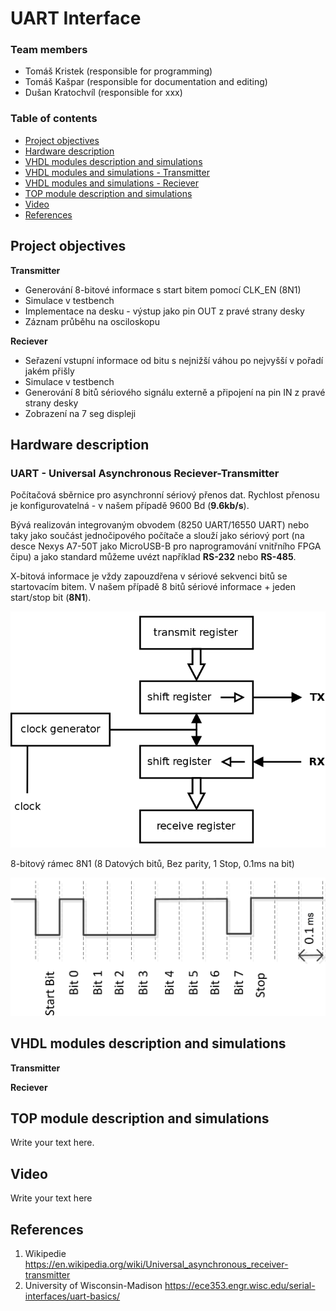 # UART Interface

### Team members

* Tomáš Kristek (responsible for programming)
* Tomáš Kašpar (responsible for documentation and editing)
* Dušan Kratochvíl (responsible for xxx)

### Table of contents

* [Project objectives](#objectives)
* [Hardware description](#hardware)
* [VHDL modules description and simulations](#modules)
* [VHDL modules and simulations - Transmitter](#transmitter)
* [VHDL modules and simulations - Reciever](#reciever)
* [TOP module description and simulations](#top)
* [Video](#video)
* [References](#references)

<a name="objectives"></a>

## Project objectives

**Transmitter**
* Generování 8-bitové informace s start bitem pomocí CLK_EN (8N1)
* Simulace v testbench
* Implementace na desku - výstup jako pin OUT z pravé strany desky
* Záznam průběhu na osciloskopu


**Reciever**
* Seřazení vstupní informace od bitu s nejnižší váhou po nejvyšší v pořadí jakém přišly
* Simulace v testbench
* Generování 8 bitů sériového signálu externě a připojení na pin IN z pravé strany desky
* Zobrazení na 7 seg displeji

<a name="hardware"></a>

## Hardware description

### UART - Universal Asynchronous Reciever-Transmitter
Počítačová sběrnice pro asynchronní sériový přenos dat. Rychlost přenosu je konfigurovatelná - v našem případě 9600 Bd (**9.6kb/s**).

Bývá realizován integrovaným obvodem (8250 UART/16550 UART) nebo taky jako součást jednočipového počítače a slouží jako sériový port (na desce Nexys A7-50T jako MicroUSB-B pro naprogramování vnitřního FPGA čipu) a jako standard můžeme uvézt například **RS-232** nebo **RS-485**.

X-bitová informace je vždy zapouzdřena v sériové sekvenci bitů se startovacím bitem. V našem případě 8 bitů sériové informace + jeden start/stop bit (**8N1**).

<a name="modules"></a>
![your figure](pictures/SchematicUART.png)


8-bitový rámec 8N1 (8 Datových bitů, Bez parity, 1 Stop, 0.1ms na bit)


![your figure](pictures/DatovyRamec.jpg)


## VHDL modules description and simulations

<a name="transmitter"></a>
**Transmitter**

<a name="reciever"></a>
**Reciever**

<a name="top"></a>

## TOP module description and simulations

Write your text here.

<a name="video"></a>

## Video

Write your text here

<a name="references"></a>

## References

1. Wikipedie 
https://en.wikipedia.org/wiki/Universal_asynchronous_receiver-transmitter
2. University of Wisconsin-Madison 
https://ece353.engr.wisc.edu/serial-interfaces/uart-basics/
